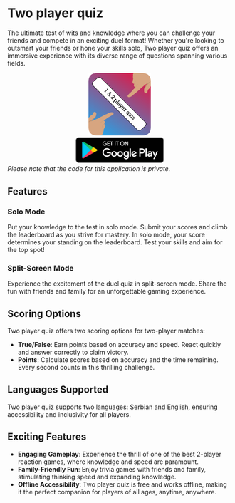 # Two player quiz

The ultimate test of wits and knowledge where you can challenge your friends and compete in an exciting duel format! Whether you're looking to outsmart your friends or hone your skills solo, Two player quiz offers an immersive experience with its diverse range of questions spanning various fields.

<div align="center">
  <div>
    <img src="images/icon.png" width="140"/>
  </div>
  <div>
    <a href="https://play.google.com/store/apps/details?id=com.cubeorcoding.quiz">
      <img src="images/getonplaystore.png" width="200"/>
    </a>
  </div>
</div>
<em>Please note that the code for this application is private.</em>

## Features

### Solo Mode
Put your knowledge to the test in solo mode. Submit your scores and climb the leaderboard as you strive for mastery. In solo mode, your score determines your standing on the leaderboard. Test your skills and aim for the top spot!

### Split-Screen Mode
Experience the excitement of the duel quiz in split-screen mode. Share the fun with friends and family for an unforgettable gaming experience.

## Scoring Options

Two player quiz offers two scoring options for two-player matches:

- **True/False**: Earn points based on accuracy and speed. React quickly and answer correctly to claim victory.
- **Points**: Calculate scores based on accuracy and the time remaining. Every second counts in this thrilling challenge.

## Languages Supported

Two player quiz supports two languages: Serbian and English, ensuring accessibility and inclusivity for all players.

## Exciting Features

- **Engaging Gameplay**: Experience the thrill of one of the best 2-player reaction games, where knowledge and speed are paramount.
- **Family-Friendly Fun**: Enjoy trivia games with friends and family, stimulating thinking speed and expanding knowledge.
- **Offline Accessibility**: Two player quiz is free and works offline, making it the perfect companion for players of all ages, anytime, anywhere.
